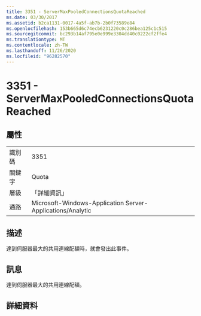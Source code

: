 ```yaml
---
title: 3351 - ServerMaxPooledConnectionsQuotaReached
ms.date: 03/30/2017
ms.assetid: b2ca1131-0017-4a5f-ab7b-2b0f73589e84
ms.openlocfilehash: 153b665d6c74ecb6231220c0c286bea125c1c515
ms.sourcegitcommit: bc293b14af795e0e999e3304dd40c0222cf2ffe4
ms.translationtype: MT
ms.contentlocale: zh-TW
ms.lasthandoff: 11/26/2020
ms.locfileid: "96282570"
---
```

# <a name="3351---servermaxpooledconnectionsquotareached"></a>3351 - ServerMaxPooledConnectionsQuotaReached

## <a name="properties"></a>屬性  
  
|||  
|-|-|  
|識別碼|3351|  
|關鍵字|Quota|  
|層級|「詳細資訊」|  
|通路|Microsoft-Windows-Application Server-Applications/Analytic|  
  
## <a name="description"></a>描述  

 達到伺服器最大的共用連線配額時，就會發出此事件。  
  
## <a name="message"></a>訊息  

 達到伺服器最大的共用連線配額。  
  
## <a name="details"></a>詳細資料
